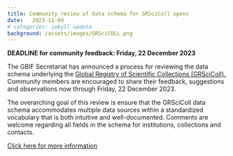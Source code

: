 ```yaml
---
title: Community review of data schema for GRSciColl opens
date:   2023-11-09
# categories: jekyll update
background: /assets/images/GRSciCOLL.png
---
```


**DEADLINE for community feedback: Friday, 22 December 2023**

The GBIF Secretariat has announced a process for reviewing the data schema underlying the
[Global Registry of Scientific Collections (GRSciColl).](https://scientific-collections.gbif.org/) 
Community members are encouraged to share their feedback, suggestions and observations now through Friday, 22 December 2023.

The overarching goal of this review is ensure that the GRSciColl data schema accommodates multiple data sources within a standardized vocabulary
that is both intuitive and well-documented. Comments are welcome regarding all fields in the schema for institutions, collections and contacts.

[Click here for more information](https://www.gbif.org/news/6QmgDWnOORMkZIG9xvZAD/community-review-of-data-schema-for-grscicoll-opens)
